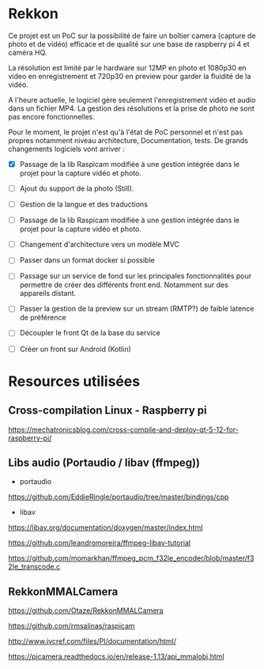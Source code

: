 # Rekkon

Ce projet est un PoC sur la possibilité de faire un boîtier camera (capture de photo et de vidéo) efficace et de qualité sur une base de raspberry pi 4 et caméra HQ.

La résolution est limité par le hardware sur 12MP en photo et 1080p30 en video en enregistrement et 720p30 en preview pour garder la fluidité de la vidéo. 

A l'heure actuelle, le logiciel gère seulement l'enregistrement vidéo et audio dans un fichier MP4. La gestion des résolutions et la prise de photo ne sont pas encore fonctionnelles.

Pour le moment, le projet n'est qu'à l'état de PoC personnel et n'est pas propres notamment niveau architecture, Documentation, tests.
De grands changements logiciels vont arriver :

- [x] Passage de la lib Raspicam modifiée à une gestion intégrée dans le projet pour la capture vidéo et photo.
- [ ] Ajout du support de la photo (Still).
- [ ] Gestion de la langue et des traductions
- [ ] Passage de la lib Raspicam modifiée à une gestion intégrée dans le projet pour la capture vidéo et photo.
- [ ] Changement d'architecture vers un modèle MVC
- [ ] Passer dans un format docker si possible
- [ ] Passage sur un service de fond sur les principales fonctionnalités pour permettre de créer des différents front end. Notamment sur des appareils distant.
- [ ] Passer la gestion de la preview sur un stream (RMTP?) de faible latence de préférence
- [ ] Découpler le front Qt de la base du service
- [ ] Créer un front sur Android (Kotlin)


# Resources utilisées
## Cross-compilation Linux - Raspberry pi

https://mechatronicsblog.com/cross-compile-and-deploy-qt-5-12-for-raspberry-pi/

## Libs audio (Portaudio / libav (ffmpeg))

- portaudio
  
https://github.com/EddieRingle/portaudio/tree/master/bindings/cpp

- libav
  
https://libav.org/documentation/doxygen/master/index.html

https://github.com/leandromoreira/ffmpeg-libav-tutorial

https://github.com/momarkhan/ffmpeg_pcm_f32le_encoder/blob/master/f32le_transcode.c

## RekkonMMALCamera
https://github.com/Otaze/RekkonMMALCamera



https://github.com/rmsalinas/raspicam

http://www.jvcref.com/files/PI/documentation/html/

https://picamera.readthedocs.io/en/release-1.13/api_mmalobj.html
